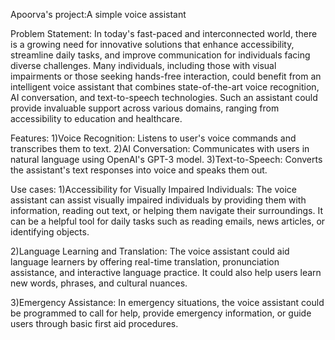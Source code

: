 Apoorva's project:A simple voice assistant 

Problem Statement:
In today's fast-paced and interconnected world, there is a growing need for innovative solutions that enhance accessibility, streamline daily tasks, and improve communication for individuals facing diverse challenges. Many individuals, including those with visual impairments or those seeking hands-free interaction, could benefit from an intelligent voice assistant that combines state-of-the-art voice recognition, AI conversation, and text-to-speech technologies. Such an assistant could provide invaluable support across various domains, ranging from accessibility to education and healthcare.

Features:
1)Voice Recognition: Listens to user's voice commands and transcribes them to text.
2)AI Conversation: Communicates with users in natural language using OpenAI's GPT-3 model.
3)Text-to-Speech: Converts the assistant's text responses into voice and speaks them out.

Use cases:
1)Accessibility for Visually Impaired Individuals:
The voice assistant can assist visually impaired individuals by providing them with information, reading out text, or helping them navigate their surroundings. It can be a helpful tool for daily tasks such as reading emails, news articles, or identifying objects.

2)Language Learning and Translation:
The voice assistant could aid language learners by offering real-time translation, pronunciation assistance, and interactive language practice. It could also help users learn new words, phrases, and cultural nuances.

3)Emergency Assistance:
In emergency situations, the voice assistant could be programmed to call for help, provide emergency information, or guide users through basic first aid procedures.






 
